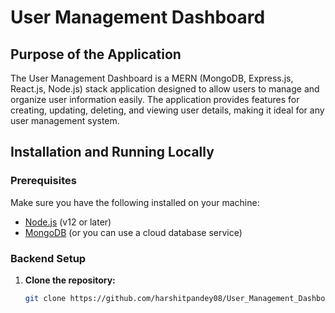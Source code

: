 # User Management Dashboard

## Purpose of the Application

The User Management Dashboard is a MERN (MongoDB, Express.js, React.js, Node.js) stack application designed to allow users to manage and organize user information easily. The application provides features for creating, updating, deleting, and viewing user details, making it ideal for any user management system.

## Installation and Running Locally

### Prerequisites

Make sure you have the following installed on your machine:

- [Node.js](https://nodejs.org/en/) (v12 or later)
- [MongoDB](https://www.mongodb.com/try/download/community) (or you can use a cloud database service)

### Backend Setup

1. **Clone the repository:**
   ```bash
   git clone https://github.com/harshitpandey08/User_Management_Dashboard.git
